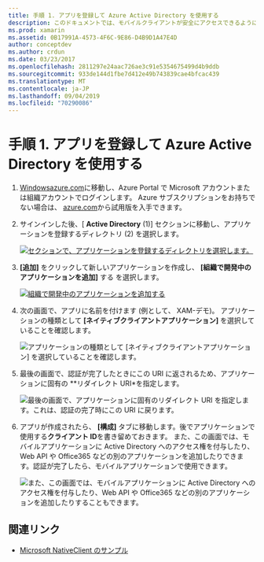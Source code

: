 ```yaml
---
title: 手順 1. アプリを登録して Azure Active Directory を使用する
description: このドキュメントでは、モバイルクライアントが安全にアクセスできるように Azure Active Directory に Azure アプリケーションを登録する方法について説明します。
ms.prod: xamarin
ms.assetid: 0B17991A-4573-4F6C-9E86-D4B9D1A47E4D
author: conceptdev
ms.author: crdun
ms.date: 03/23/2017
ms.openlocfilehash: 2811297e24aac726ae3c91e5354675499d4b9ddb
ms.sourcegitcommit: 933de144d1fbe7d412e49b743839cae4bfcac439
ms.translationtype: MT
ms.contentlocale: ja-JP
ms.lasthandoff: 09/04/2019
ms.locfileid: "70290086"
---
```

# <a name="step-1-register-an-app-to-use-azure-active-directory"></a>手順 1. アプリを登録して Azure Active Directory を使用する

1. [Windowsazure.com](https://manage.windowsazure.com)に移動し、Azure Portal で Microsoft アカウントまたは組織アカウントでログインします。 Azure サブスクリプションをお持ちでない場合は、 [azure.com](https://www.azure.com)から試用版を入手できます。

2. サインインした後、[ **Active Directory** (1)] セクションに移動し、アプリケーションを登録するディレクトリ (2) を選択します。

   [![](register-images/01.-active-directory-in-azure-portal-sml.jpg "セクションで、アプリケーションを登録するディレクトリを選択します。")](register-images/01.-active-directory-in-azure-portal.jpg#lightbox)

3. **[追加]** をクリックして新しいアプリケーションを作成し、 **[組織で開発中のアプリケーションを追加]** する を選択します。

   [![](register-images/02.-add-new-application-sml.jpg "組織で開発中のアプリケーションを追加する")](register-images/02.-add-new-application.jpg#lightbox)

4. 次の画面で、アプリに名前を付けます (例として、 XAM-デモ)。
   アプリケーションの種類として **[ネイティブクライアントアプリケーション]** を選択していることを確認します。

   ![](register-images/03.-app-name.jpg "アプリケーションの種類として [ネイティブクライアントアプリケーション] を選択していることを確認します。")

5. 最後の画面で、認証が完了したときにこの URI に返されるため、アプリケーションに固有の **リダイレクト URI*を指定します。

   ![](register-images/04.-app-redirect.jpg "最後の画面で、アプリケーションに固有のリダイレクト URI を指定します。これは、認証の完了時にこの URI に戻ります。")

6. アプリが作成されたら、 **[構成]** タブに移動します。後でアプリケーションで使用する**クライアント ID**を書き留めておきます。 また、この画面では、モバイルアプリケーションに Active Directory へのアクセス権を付与したり、Web API や Office365 などの別のアプリケーションを追加したりできます。認証が完了したら、モバイルアプリケーションで使用できます。

   ![](register-images/05.-configure.jpg "また、この画面では、モバイルアプリケーションに Active Directory へのアクセス権を付与したり、Web API や Office365 などの別のアプリケーションを追加したりすることもできます。")



## <a name="related-links"></a>関連リンク

- [Microsoft NativeClient のサンプル](https://github.com/AzureADSamples/NativeClient-MultiTarget-DotNet)
